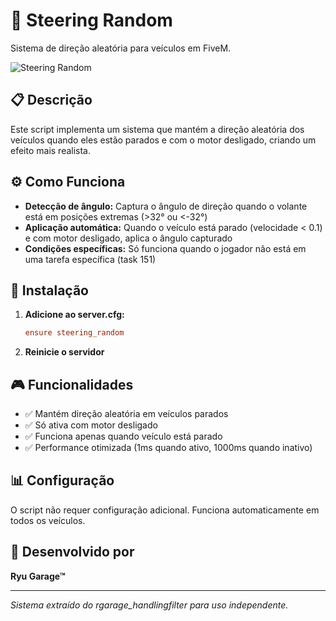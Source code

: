 # 🎯 Steering Random

Sistema de direção aleatória para veículos em FiveM.

![Steering Random](https://i.postimg.cc/x1Qk6JY1/image.png)

## 📋 Descrição

Este script implementa um sistema que mantém a direção aleatória dos veículos quando eles estão parados e com o motor desligado, criando um efeito mais realista.

## ⚙️ Como Funciona

- **Detecção de ângulo:** Captura o ângulo de direção quando o volante está em posições extremas (>32° ou <-32°)
- **Aplicação automática:** Quando o veículo está parado (velocidade < 0.1) e com motor desligado, aplica o ângulo capturado
- **Condições específicas:** Só funciona quando o jogador não está em uma tarefa específica (task 151)

## 🚀 Instalação

1. **Adicione ao server.cfg:**
   ```cfg
   ensure steering_random
   ```

2. **Reinicie o servidor**

## 🎮 Funcionalidades

- ✅ Mantém direção aleatória em veículos parados
- ✅ Só ativa com motor desligado
- ✅ Funciona apenas quando veículo está parado
- ✅ Performance otimizada (1ms quando ativo, 1000ms quando inativo)

## 📊 Configuração

O script não requer configuração adicional. Funciona automaticamente em todos os veículos.

## 🔧 Desenvolvido por

**Ryu Garage™**

---

*Sistema extraído do rgarage_handlingfilter para uso independente.*
